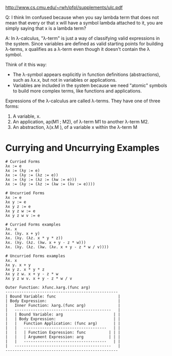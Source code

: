 http://www.cs.cmu.edu/~rwh/pfpl/supplements/ulc.pdf

Q: I think Im confused because when you say lambda term that does not mean that every or that x will have a symbol lambda attached to it, you are simply saying that x is a lambda term?

A: In λ-calculus, "λ-term" is just a way of classifying valid expressions in the system. Since variables are defined as valid starting points for building λ-terms, x qualifies as a λ-term even though it doesn't contain the λ symbol.

Think of it this way:

- The λ-symbol appears explicitly in function definitions (abstractions), such as λx.x, but not in variables or applications.
- Variables are included in the system because we need "atomic" symbols to build more complex terms, like functions and applications.

Expressions of the λ-calculus are called λ-terms. They have one of three forms:
1. A variable, x.
2. An application, ap(M1 ; M2), of λ-term M1 to another λ-term M2.
3. An abstraction, λ(x.M ), of a variable x within the λ-term M

# Currying and Uncurrying Examples

```lambda
# Curried Forms
λx := e
λx := (λy := e)
λx := (λy := (λz := e))
λx := (λy := (λz := (λw := e)))
λx := (λy := (λz := (λw := (λv := e))))

# Uncurried Forms
λx := e
λx y := e
λx y z := e
λx y z w := e
λx y z w v := e

# Curried Forms examples
λx. x
λx. (λy. x + y)
λx. (λy. (λz. x * y * z))
λx. (λy. (λz. (λw. x + y - z * w)))
λx. (λy. (λz. (λw. (λv. x + y - z * w / v))))

# Uncurried Forms examples
λx. x
λx y. x + y
λx y z. x * y * z
λx y z w. x + y - z * w
λx y z w v. x + y - z * w / v
```

```
Outer Function: λfunc.λarg.(func arg)
-------------------------------------------------
| Bound Variable: func                           |
| Body Expression:                               |
|   Inner Function: λarg.(func arg)              |
|   ------------------------------------------   |
|   | Bound Variable: arg                      | |
|   | Body Expression:                         | |
|   |   Function Application: (func arg)       | |
|   |   ------------------------------------   | |
|   |   | Function Expression: func          | | |
|   |   | Argument Expression: arg           | | |
|   |   ------------------------------------   | |
|   ------------------------------------------   |
-------------------------------------------------
```

